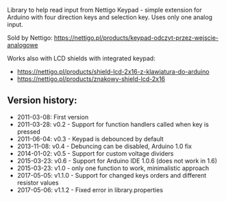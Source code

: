 Library to help read input from Nettigo Keypad - simple extension for
Arduino with four direction keys and selection key. Uses only one analog
input. 

Sold by Nettigo:
https://nettigo.pl/products/keypad-odczyt-przez-wejscie-analogowe

Works also with LCD shields with integrated keypad:
 * https://nettigo.pl/products/shield-lcd-2x16-z-klawiatura-do-arduino
 * https://nettigo.pl/products/znakowy-shield-lcd-2x16

## Version history:

* 2011-03-08: First version
* 2011-03-28: v0.2 - Support for function handlers called when key is pressed
* 2011-06-04: v0.3 - Keypad is debounced by default
* 2013-11-08: v0.4 - Debuncing can be disabled, Arduino 1.0 fix
* 2014-01-02: v0.5 - Support for custom voltage dividers
* 2015-03-23: v0.6 - Support for Arduino IDE 1.0.6 (does not work in 1.6)
* 2015-03-23: v1.0 - only one function to work, minimalistic approach
* 2017-05-05: v1.1.0 - Support for changed keys orders and different resistor values
* 2017-05-06: v1.1.2 - Fixed error in library.properties